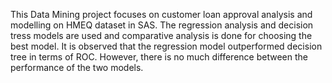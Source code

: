 This Data Mining project focuses on customer loan approval analysis and modelling on HMEQ dataset in SAS.
The regression analysis and decision tress models are used and comparative analysis is done for choosing the best model. 
It is observed that the regression model outperformed decision tree in terms of ROC. However, there is no much difference between the performance of the two models.
